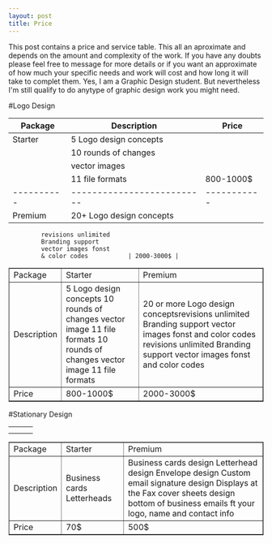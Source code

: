 ```yaml
---
layout: post
title: Price
---
```

 
This post contains a price and service table. This all an aproximate and depends on the amount and complexity of the work. If you have any doubts please feel free to message for more details or if you want an approximate of how much your specific needs and work will cost and how long it will take to complet them. Yes, I am a Graphic Design student. But nevertheless I'm still qualify to do anytype of graphic design work you might need. 




#Logo Design

| Package  | Description              |  Price    |
|----------|--------------------------|-----------|
|  Starter | 5 Logo design concepts   |           |
|          |10 rounds of changes      |           |
|          | vector images            |           |
|          |11 file formats           | 800-1000$ |
|----------|--------------------------|-----------|
|  Premium | 20+ Logo design concepts 
             revisions unlimited 
             Branding support 
             vector images fonst 
             & color codes           | 2000-3000$ |

<html>

<body>
<table width="200" border="1">
  <tbody>
    <tr>
      <td>Package</td>
      <td>Starter</td>
      <td>Premium</td>
    </tr>
    <tr>
      <td>Description</td>
      <td>5 Logo design concepts 10 rounds of changes vector image 11 file formats
          10 rounds of changes vector image 11 file formats
</td>
      <td>20 or more Logo design conceptsrevisions unlimited Branding support vector images fonst and color codes
          revisions unlimited Branding support vector images fonst and color codes
 </td>
    </tr>
    <tr>
      <td>Price</td>
      <td>800-1000$</td>
      <td>2000-3000$</td>
    </tr>
  </tbody>
</table>


#Stationary Design

|   |   |   |
|---|---|---|
|   |   |   |
|   |   |   |

<table width="200" border="1">
  <tbody>
    <tr>
      <td>Package</td>
      <td>Starter</td>
      <td>Premium</td>
    </tr>
    <tr>
      <td>Description</td>
      <td>Business cards Letterheads
</td>
      <td>Business cards design Letterhead design Envelope design Custom email signature design Displays at the Fax cover sheets design bottom of business emails ft your logo, name and contact info
 </td>
    </tr>
    <tr>
      <td>Price</td>
      <td>70$</td>
      <td>500$</td>
    </tr>
  </tbody>
</table>
</body>
</html>










